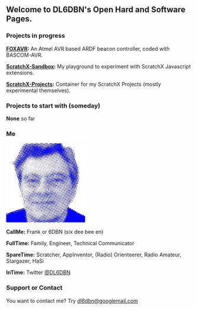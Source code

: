 ## Welcome to DL6DBN's Open Hard and Software Pages.

### Projects in progress

**[FOXAVR](https://github.com/DL6DBN/FOXAVR):** An Atmel AVR based ARDF beacon controller, coded with BASCOM-AVR.

**[ScratchX-Sandbox](https://github.com/DL6DBN/ScratchX-Sandbox):** My playground to experiment with ScratchX Javascript extensions.

**[ScratchX-Projects](https://github.com/DL6DBN/ScratchX-Projects">ScratchX-Projects):** Container for my ScratchX Projects (mostly experimental themselves).

### Projects to start with (someday)

**None** so far

### Me
![That's me](https://github.com/DL6DBN/dl6dbn.github.io/blob/master/images/dl6dbn-pixed.jpg)

**CallMe:**
Frank or 6DBN (six dee bee en)

**FullTime:**
Family, Engineer, Technical Communicator

**SpareTime:**
Scratcher, AppInventor, (Radio) Orienteerer, Radio Amateur, Stargazer, HaSi

**InTime:**
Twitter [@DL6DBN](https://twitter.com/DL6DBN)

### Support or Contact
You want to contact me?
Try dl6dbn@googlemail.com
